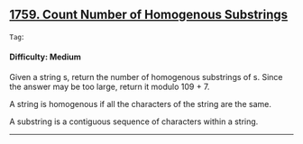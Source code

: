 ## [1759. Count Number of Homogenous Substrings](https://leetcode.com/problems/count-number-of-homogenous-substrings)

```Tag```:

#### Difficulty: Medium

Given a string s, return the number of homogenous substrings of s. Since the answer may be too large, return it modulo 109 + 7.

A string is homogenous if all the characters of the string are the same.

A substring is a contiguous sequence of characters within a string.

---

